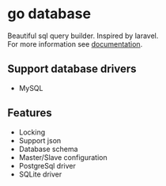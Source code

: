 # go database
Beautiful sql query builder. Inspired by laravel.  
For more information see [documentation](https://github.com/mpotapow/database/wiki).

## Support database drivers
- MySQL

## Features
- Locking
- Support json
- Database schema
- Master/Slave configuration
- PostgreSql driver
- SQLite driver
